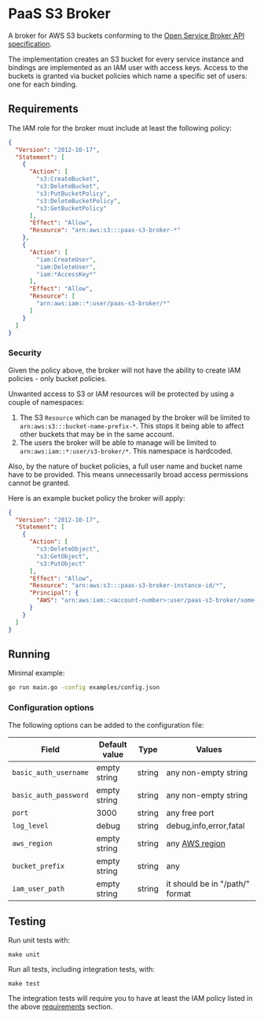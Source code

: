 # PaaS S3 Broker

A broker for AWS S3 buckets conforming to the [Open Service Broker API specification](https://github.com/openservicebrokerapi/servicebroker/blob/v2.14/spec.md).

The implementation creates an S3 bucket for every service instance and bindings are implemented as an IAM user with access keys. Access to the buckets is granted via bucket policies which name a specific set of users: one for each binding.

## Requirements

The IAM role for the broker must include at least the following policy:

```json
{
  "Version": "2012-10-17",
  "Statement": [
    {
      "Action": [
        "s3:CreateBucket",
        "s3:DeleteBucket",
        "s3:PutBucketPolicy",
        "s3:DeleteBucketPolicy",
        "s3:GetBucketPolicy"
      ],
      "Effect": "Allow",
      "Resource": "arn:aws:s3:::paas-s3-broker-*"
    },
    {
      "Action": [
        "iam:CreateUser",
        "iam:DeleteUser",
        "iam:*AccessKey*"
      ],
      "Effect": "Allow",
      "Resource": [
        "arn:aws:iam::*:user/paas-s3-broker/*"
      ]
    }
  ]
}
```

### Security

Given the policy above, the broker will not have the ability to create IAM policies - only bucket policies.

Unwanted access to S3 or IAM resources will be protected by using a couple of namespaces:

1. The S3 `Resource` which can be managed by the broker will be limited to `arn:aws:s3:::bucket-name-prefix-*`. This stops it being able to affect other buckets that may be in the same account.
2. The users the broker will be able to manage will be limited to `arn:aws:iam::*:user/s3-broker/*`. This namespace is hardcoded.

Also, by the nature of bucket policies, a full user name and bucket name have to be provided. This means unnecessarily broad access permissions cannot be granted.

Here is an example bucket policy the broker will apply:

```json
{
  "Version": "2012-10-17",
  "Statement": [
    {
      "Action": [
        "s3:DeleteObject",
        "s3:GetObject",
        "s3:PutObject"
      ],
      "Effect": "Allow",
      "Resource": "arn:aws:s3:::paas-s3-broker-instance-id/*",
      "Principal": {
        "AWS": "arn:aws:iam::<account-number>:user/paas-s3-broker/some-user-id"
      }
    }
  ]
}
```

## Running

Minimal example:

```bash
go run main.go -config examples/config.json
```

### Configuration options

The following options can be added to the configuration file:

| Field                 | Default value | Type   | Values                                                                     |
| --------------------- | ------------- | ------ | -------------------------------------------------------------------------- |
| `basic_auth_username` | empty string  | string | any non-empty string                                                       |
| `basic_auth_password` | empty string  | string | any non-empty string                                                       |
| `port`                | 3000          | string | any free port                                                              |
| `log_level`           | debug         | string | debug,info,error,fatal                                                     |
| `aws_region`          | empty string  | string | any [AWS region](https://docs.aws.amazon.com/general/latest/gr/rande.html) |
| `bucket_prefix`       | empty string  | string | any                                                                        |
| `iam_user_path`       | empty string  | string | it should be in "/path/" format                                            |

## Testing

Run unit tests with:

```make
make unit
```

Run all tests, including integration tests, with:

```make
make test
```

The integration tests will require you to have at least the IAM policy listed in the above [requirements](#requirements) section.
